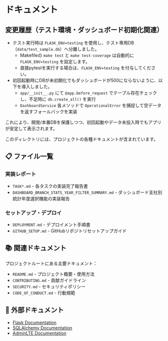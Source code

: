 # ドキュメント

## 変更履歴（テスト環境・ダッシュボード初期化関連）

- テスト実行時は `FLASK_ENV=testing` を使用し、テスト専用DB（`data/test_sample.db`）へ分離しました。
	- Makefileの `make test` と `make test-coverage` は自動的に `FLASK_ENV=testing` を設定します。
	- 直接pytestを実行する場合は、`FLASK_ENV=testing` を付与してください。
- 初回起動時にDBが未初期化でもダッシュボードが500にならないように、以下を導入しました。
	- `app/__init__.py` にて `@app.before_request` でテーブル存在チェックし、不足時に `db.create_all()` を実行
	- `DashboardService` 各メソッドで `OperationalError` を捕捉して空データを返すフォールバックを実装

これにより、開発/本番DBを保護しつつ、初回起動やデータ未投入時でもアプリが安定して表示されます。

このディレクトリには、プロジェクトの各種ドキュメントが含まれています。

## 📋 ファイル一覧

### 実装レポート
- `TASK*.md` - 各タスクの実装完了報告書
- `DASHBOARD_BRANCH_STATS_YEAR_FILTER_SUMMARY.md` - ダッシュボード支社別統計年度選択機能の実装報告

### セットアップ・デプロイ
- `DEPLOYMENT.md` - デプロイメント手順書
- `GITHUB_SETUP.md` - GitHubリポジトリセットアップガイド

## 📚 関連ドキュメント

プロジェクトルートにある主要ドキュメント：
- `README.md` - プロジェクト概要・使用方法
- `CONTRIBUTING.md` - 貢献ガイドライン
- `SECURITY.md` - セキュリティポリシー
- `CODE_OF_CONDUCT.md` - 行動規範

## 🔗 外部ドキュメント

- [Flask Documentation](https://flask.palletsprojects.com/)
- [SQLAlchemy Documentation](https://docs.sqlalchemy.org/)
- [AdminLTE Documentation](https://adminlte.io/docs/)